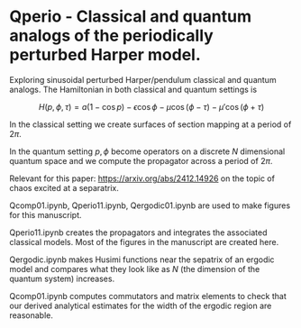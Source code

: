 # Qperio - Classical and quantum analogs of the periodically perturbed Harper model. 
Exploring sinusoidal perturbed Harper/pendulum classical and quantum analogs.
The Hamiltonian in both classical and quantum settings is

$$ H(p,\phi,\tau) = a(1 - \cos p) - \epsilon \cos \phi - \mu \cos(\phi - \tau) - \mu' \cos(\phi + \tau)$$

In the classical setting we create surfaces of section mapping at a period of $2 \pi$. 

In the quantum setting $p, \phi$ become operators on a discrete $N$ dimensional quantum space and we compute the propagator across a period of $2 \pi$. 

Relevant for this paper:  https://arxiv.org/abs/2412.14926 on the topic of chaos excited at a separatrix. 

Qcomp01.ipynb, Qperio11.ipynb, Qergodic01.ipynb are used to make figures for this manuscript. 

Qperio11.ipynb creates the propagators and integrates the associated classical models.  Most of the figures in the manuscript are created here. 

Qergodic.ipynb makes Husimi functions near the sepatrix of an ergodic model and compares what they look like as $N$ (the dimension of the quantum system) increases.

Qcomp01.ipynb computes commutators and matrix elements to check that our derived analytical estimates for the width of the ergodic region are reasonable. 
